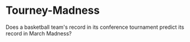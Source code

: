 # Tourney-Madness
Does a basketball team's record in its conference tournament predict its record in March Madness?
